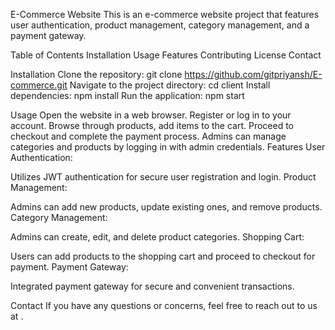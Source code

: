 E-Commerce Website
This is an e-commerce website project that features user authentication, product management, category management, and a payment gateway.

Table of Contents
Installation
Usage
Features
Contributing
License
Contact

Installation
Clone the repository:
git clone https://github.com/gitpriyansh/E-commerce.git
Navigate to the project directory:
cd client
Install dependencies:
npm install
Run the application:
npm start


Usage
Open the website in a web browser.
Register or log in to your account.
Browse through products, add items to the cart.
Proceed to checkout and complete the payment process.
Admins can manage categories and products by logging in with admin credentials.
Features
User Authentication:

Utilizes JWT authentication for secure user registration and login.
Product Management:

Admins can add new products, update existing ones, and remove products.
Category Management:

Admins can create, edit, and delete product categories.
Shopping Cart:

Users can add products to the shopping cart and proceed to checkout for payment.
Payment Gateway:

Integrated payment gateway for secure and convenient transactions.

Contact
If you have any questions or concerns, feel free to reach out to us at .



